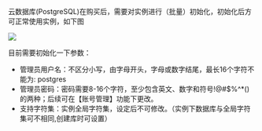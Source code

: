 云数据库(PostgreSQL)在购买后，需要对实例进行（批量）初始化，初始化后方可正常使用实例，如下图

![](http://imgcache.tcecqpoc.fsphere.cn/image/mc.qcloudimg.com/static/img/375b50ba38f54f1f700e472afd35976b/image.jpg)

目前需要初始化一下参数：
- 	管理员用户名：不区分小写，由字母开头，字母或数字结尾，最长16个字符不能为: postgres
- 	管理员密码：密码需要8-16个字符，至少包含英文、数字和符号!@#$%^*()的两种；后续可在【账号管理】功能下更改。
- 	支持字符集：实例全局字符集，设定后不可修改。（实例下数据库与全局字符集可不相同,创建库时可设置）